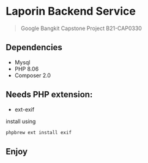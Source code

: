 # Laporin Backend Service

> Google Bangkit Capstone Project B21-CAP0330

## Dependencies

* Mysql
* PHP 8.06
* Composer 2.0

## Needs PHP extension:

* ext-exif

install using

```bash
phpbrew ext install exif
```

## Enjoy
